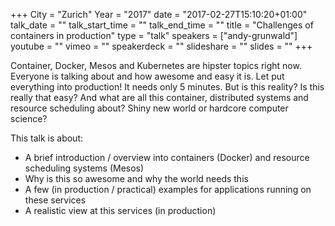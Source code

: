 +++
City = "Zurich"
Year = "2017"
date = "2017-02-27T15:10:20+01:00"
talk_date = ""
talk_start_time = ""
talk_end_time = ""
title = "Challenges of containers in production"
type = "talk"
speakers = ["andy-grunwald"]
youtube = ""
vimeo = ""
speakerdeck = ""
slideshare = ""
slides = ""
+++

Container, Docker, Mesos and Kubernetes are hipster topics right now. Everyone is talking 
about and how awesome and easy it is. Let put everything into production! It needs only 
5 minutes. But is this reality? Is this really that easy? And what are all this container, 
distributed systems and resource scheduling about? Shiny new world or hardcore computer 
science?

This talk is about:

* A brief introduction / overview into containers (Docker) and resource scheduling systems (Mesos)
* Why is this so awesome and why the world needs this
* A few (in production / practical) examples for applications running on these services
* A realistic view at this services (in production) 
